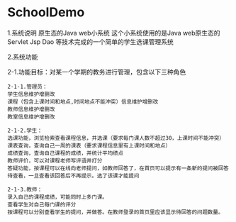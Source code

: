 
# SchoolDemo

1.系统说明
原生态的Java web小系统
这个小系统使用的是Java web原生态的Servlet Jsp Dao 等技术完成的一个简单的学生选课管理系统

2.系统功能
  
  2-1.功能目标：对某一个学期的教务进行管理，包含以下三种角色
    
    2-1-1.管理员：
    学生信息维护增删改
    课程（包含上课时间和地点,时间地点不能冲突）信息维护增删改
    教师信息维护增删改
    教室信息维护增删改

    2-1-2.学生：
    选课功能，浏览检索查看课程信息，并选课（要求每门课人数不超过30，上课时间不能冲突）
    课表查询，查询自己一周的课表（要求课程信息里有上课时间和地点）
    成绩查询，查询自己课程的成绩，并统计平均绩点
    教师评价，可以对课程老师写评语并打分
    答疑功能，按课程可以在线向老师提问，如教师回答了，在首页可以提示有一条新的提问被回答待查看，一旦查看该回答后不再提示。选了该课才能提问

    2-1-3.教师：
    录入自己的课程成绩，可能同时上多门课。
    查看学生对自己每门课的评分
    按课程可以分别查看学生的提问，并做答。在教师登录的首页里应该显示待回答的问题数量。
